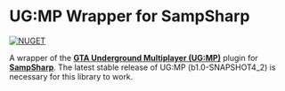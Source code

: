 # UG:MP Wrapper for SampSharp

[![NUGET](https://img.shields.io/badge/NuGet-004880?style=for-the-badge&logo=nuget&logoColor=white)](https://www.nuget.org/packages/SampSharp.UndergroundMP/1.0.2)

A wrapper of the **[GTA Underground Multiplayer (UG:MP)](https://gtaundergroundmod.com/)** plugin for **[SampSharp](https://github.com/ikkentim/SampSharp)**.
The latest stable release of UG:MP (b1.0-SNAPSHOT4_2) is necessary for this library to work.
